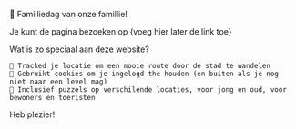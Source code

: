 🚀 Familliedag van onze famillie!

Je kunt de pagina bezoeken op {voeg hier later de link toe}

Wat is zo speciaal aan deze website?

    🚩 Tracked je locatie om een mooie route door de stad te wandelen
    🍪 Gebruikt cookies om je ingelogd the houden (en buiten als je nog niet naar een level mag)
    🧩 Inclusief puzzels op verschilende locaties, voor jong en oud, voor bewoners en toeristen

Heb plezier!
